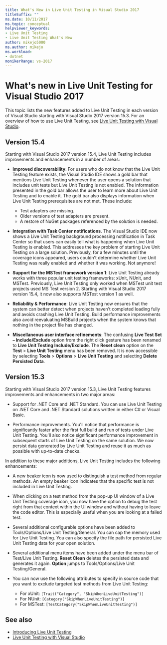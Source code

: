 ```yaml
---
title: What's New in Live Unit Testing in Visual Studio 2017
titleSuffix: ""
ms.date: 10/11/2017
ms.topic: conceptual
helpviewer_keywords:
- Live Unit Testing
- Live Unit Testing What's New
author: mikejo5000
ms.author: mikejo
ms.workload:
- dotnet
monikerRange: vs-2017
---
```

# What's new in Live Unit Testing for Visual Studio 2017

This topic lists the new features added to Live Unit Testing in each version of Visual Studio starting with Visual Studio 2017 version 15.3. For an overview of how to use Live Unit Testing, see [Live Unit Testing with Visual Studio](live-unit-testing.md).

## Version 15.4

Starting with Visual Studio 2017 version 15.4, Live Unit Testing includes improvements and enhancements in a number of areas:

- **Improved discoverability**. For users who do not know that the Live Unit Testing feature exists, the Visual Studio IDE shows a gold bar that mentions Live Unit Testing whenever the user opens a solution that includes unit tests but Live Unit Testing is not enabled. The information presented in the gold bar allows the user to learn more about Live Unit Testing and to enable it. The gold bar also displays information when Live Unit Testing prerequisites are not met. These include:

  - Test adapters are missing.
  - Older versions of test adapters are present.
  - A restore of NuGet packages referenced by the solution is needed.

- **Integration with Task Center notifications**. The Visual Studio IDE now shows a Live Unit Testing background processing notification in Task Center so that users can easily tell what is happening when Live Unit Testing is enabled. This addresses the key problem of starting Live Unit Testing on a large solution. Previously, for a few minutes until the coverage icons appeared, users couldn’t determine whether Live Unit Testing was really enabled and whether it was working. Not anymore!

- **Support for the MSTest framework version 1**: Live Unit Testing already works with three popular unit testing frameworks: xUnit, NUnit, and MSTest. Previously, Live Unit Testing only worked when MSTest unit test projects used MS Test version 2. Starting with Visual Studio 2017 version 15.4, it now also supports MSTest version 1 as well.

- **Reliability & Performance**: Live Unit Testing now ensures that the system can better detect when projects haven’t completed loading fully and avoids crashing Live Unit Testing. Build performance improvements also avoid reevaluating MSBuild projects when the system knows that nothing in the project file has changed.

- **Miscellaneous user interface refinements**:  The confusing **Live Test Set – Include/Exclude** option from the right click gesture has been renamed to **Live Unit Testing Include/Exclude**. The **Reset clean** option on the **Test** > **Live Unit Testing** menu has been removed. It is now accessible by selecting **Tools** > **Options** > **Live Unit Testing** and selecting **Delete Persisted Data**.

## Version 15.3

Starting with Visual Studio 2017 version 15.3, Live Unit Testing features improvements and enhancements in two major areas:

- Support for .NET Core and .NET Standard. You can use Live Unit Testing on .NET Core and .NET Standard solutions written in either C# or Visual Basic.

- Performance improvements. You'll notice that performance is significantly faster after the first full build and run of tests under Live Unit Testing. You'll also notice significant performance improvement in subsequent starts of Live Unit Testing on the same solution. We now persist data generated by Live Unit Testing and reuse it as much as possible with up-to-date checks.

In addition to these major additions, Live Unit Testing includes the following enhancements:

- A new beaker icon is now used to distinguish a test method from regular methods. An empty beaker icon indicates that the specific test is not included in Live Unit Testing.

- When clicking on a test method from the pop-up UI window of a Live Unit Testing coverage icon, you now have the option to debug the test right from that context within the UI window and without having to leave the code editor. This is especially useful when you are looking at a failed test.

- Several additional configurable options have been added to Tools/Options/Live Unit Testing/General. You can cap the memory used for Live Unit Testing. You can also specify the file path for persisted Live Unit Testing data for your open solution.

- Several additional menu items have been added under the menu bar of Test/Live Unit Testing. **Reset Clean** deletes the persisted data and generates it again. **Option** jumps to Tools/Options/Live Unit Testing/General.

- You can now use the following attributes to specify in source code that you want to exclude targeted test methods from Live Unit Testing:

  - For xUnit: `[Trait("Category", "SkipWhenLiveUnitTesting")]`
  - For NUnit: `[Category("SkipWhenLiveUnitTesting")]`
  - For MSTest: `[TestCategory("SkipWhenLiveUnitTesting")]`

## See also

- [Introducing Live Unit Testing](live-unit-testing-intro.md)
- [Live Unit Testing with Visual Studio](live-unit-testing.md)
